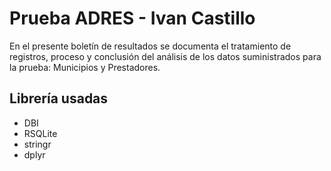 # Prueba ADRES - Ivan Castillo
En el presente boletín de resultados se documenta el tratamiento de registros, proceso y conclusión del análisis de los datos suministrados para la prueba: Municipios y Prestadores. 
## Librería usadas
- DBI
- RSQLite
- stringr
- dplyr
